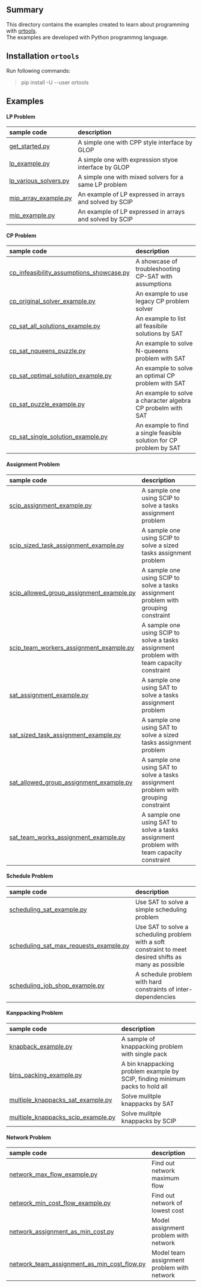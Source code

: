 ## Summary
This directory contains the examples created to learn about programming with [ortools](https://developers.google.com/optimization/introduction).  
The examples are developed with Python programmng language. 

## Installation `ortools`
Run following commands:
> pip install -U --user ortools

## Examples

#### LP Problem
| sample code | description |
|:------------|:------------|
|[get_started.py](https://github.com/ygao-wiq/adventofcode/blob/main/src/ortools_tutorials/get_started.py)| A simple one with CPP style interface by GLOP|
|[lp_example.py](https://github.com/ygao-wiq/adventofcode/blob/main/src/ortools_tutorials/lp_example.py)| A simple one with expression styoe interface by GLOP|
|[lp_various_solvers.py](https://github.com/ygao-wiq/adventofcode/blob/main/src/ortools_tutorials/lp_various_solvers.py)| A simple one with mixed solvers for a same LP problem|
|[mip_array_example.py](https://github.com/ygao-wiq/adventofcode/blob/main/src/ortools_tutorials/mip_array_example.py) | An example of LP expressed in arrays and solved by SCIP |
|[mip_example.py](https://github.com/ygao-wiq/adventofcode/blob/main/src/ortools_tutorials/mip_example.py) | An example of LP expressed in arrays and solved by SCIP |

#### CP Problem
| sample code | description |
|:------------|:------------|
|[cp_infeasibility_assumptions_showcase.py](https://github.com/ygao-wiq/adventofcode/blob/main/src/ortools_tutorials/cp_infeasibility_assumptions_showcase.py)| A showcase of troubleshooting CP-SAT with assumptions|
|[cp_original_solver_example.py](https://github.com/ygao-wiq/adventofcode/blob/main/src/ortools_tutorials/cp_original_solver_example.py)| An example to use legacy CP problem solver |
|[cp_sat_all_solutions_example.py](https://github.com/ygao-wiq/adventofcode/blob/main/src/ortools_tutorials/cp_sat_all_solutions_example.py) | An example to list all feasibile solutions by SAT |
|[cp_sat_nqueens_puzzle.py](https://github.com/ygao-wiq/adventofcode/blob/main/src/ortools_tutorials/cp_sat_nqueens_puzzle.py)| An example to solve N-queeens problem with SAT |
|[cp_sat_optimal_solution_example.py](https://github.com/ygao-wiq/adventofcode/blob/main/src/ortools_tutorials/cp_sat_optimal_solution_example.py)| An example to solve an optimal CP problem with SAT |
|[cp_sat_puzzle_example.py](https://github.com/ygao-wiq/adventofcode/blob/main/src/ortools_tutorials/cp_sat_puzzle_example.py)| An example to solve a character algebra CP probelm with SAT |
|[cp_sat_single_solution_example.py](https://github.com/ygao-wiq/adventofcode/blob/main/src/ortools_tutorials/cp_sat_single_solution_example.py)| An example to find a single feasible solution for CP problem by SAT |


#### Assignment Problem
| sample code | description |
|:------------|:------------|
|[scip_assignment_example.py](https://github.com/ygao-wiq/adventofcode/blob/main/src/ortools_tutorials/scip_assignment_example.py)| A sample one using SCIP to solve a tasks assignment problem |
|[scip_sized_task_assignment_example.py](https://github.com/ygao-wiq/adventofcode/blob/main/src/ortools_tutorials/scip_sized_task_assignment_example.py)| A sample one using SCIP to solve a sized tasks assignment problem |
|[scip_allowed_group_assignment_example.py](https://github.com/ygao-wiq/adventofcode/blob/main/src/ortools_tutorials/scip_allowed_group_assignment_example.py)| A sample one using SCIP to solve a tasks assignment problem with grouping constraint |
|[scip_team_workers_assignment_example.py](https://github.com/ygao-wiq/adventofcode/blob/main/src/ortools_tutorials/scip_team_workers_assignment_example.py)| A sample one using SCIP to solve a tasks assignment problem with team capacity constraint |
|[sat_assignment_example.py](https://github.com/ygao-wiq/adventofcode/blob/main/src/ortools_tutorials/sat_assignment_example.py)| A sample one using SAT to solve a tasks assignment problem |
|[sat_sized_task_assignment_example.py](https://github.com/ygao-wiq/adventofcode/blob/main/src/ortools_tutorials/sat_sized_task_assignment_example.py)| A sample one using SAT to solve a sized tasks assignment problem |
|[sat_allowed_group_assignment_example.py](https://github.com/ygao-wiq/adventofcode/blob/main/src/ortools_tutorials/sat_allowed_group_assignment_example.py)| A sample one using SAT to solve a tasks assignment problem with grouping constraint |
|[sat_team_works_assignment_example.py](https://github.com/ygao-wiq/adventofcode/blob/main/src/ortools_tutorials/sat_team_works_assignment_example.py)| A sample one using SAT to solve a tasks assignment problem with team capacity constraint |

#### Schedule Problem
| sample code | description |
|:------------|:------------|
|[scheduling_sat_example.py](https://github.com/ygao-wiq/adventofcode/blob/main/src/ortools_tutorials/scheduling_sat_example.py)| Use SAT to solve a simple scheduling problem |
|[scheduling_sat_max_requests_example.py](https://github.com/ygao-wiq/adventofcode/blob/main/src/ortools_tutorials/scheduling_sat_max_requests_example.py) | Use SAT to solve a scheduling problem with a soft constraint to meet desired shifts as many as possible |
|[scheduling_job_shop_example.py](https://github.com/ygao-wiq/adventofcode/blob/main/src/ortools_tutorials/scheduling_job_shop_example.py)| A schedule problem with hard constraints of inter-dependencies|

#### Kanppacking Problem
| sample code | description |
|:------------|:------------|
|[knapback_example.py](https://github.com/ygao-wiq/adventofcode/blob/main/src/ortools_tutorials/knapback_example.py)| A sample of knappacking problem with single pack |
|[bins_packing_example.py](https://github.com/ygao-wiq/adventofcode/blob/main/src/ortools_tutorials/bins_packing_example.py)| A bin knappacking problem example by SCIP, finding minimum packs to hold all |
|[multiple_knappacks_sat_example.py](https://github.com/ygao-wiq/adventofcode/blob/main/src/ortools_tutorials/multiple_knappacks_sat_example.py)| Solve mulitple knappacks by SAT|
|[multiple_knappacks_scip_example.py](https://github.com/ygao-wiq/adventofcode/blob/main/src/ortools_tutorials/multiple_knappacks_scip_example.py)| Solve mulitple knappacks by SCIP|

#### Network Problem
| sample code | description |
|:------------|:------------|
|[network_max_flow_example.py](https://github.com/ygao-wiq/adventofcode/blob/main/src/ortools_tutorials/network_max_flow_example.py)| Find out network maximum flow |
|[network_min_cost_flow_example.py](https://github.com/ygao-wiq/adventofcode/blob/main/src/ortools_tutorials/network_min_cost_flow_example.py)| Find out network of lowest cost |
|[network_assignment_as_min_cost.py](https://github.com/ygao-wiq/adventofcode/blob/main/src/ortools_tutorials/network_assignment_as_min_cost.py)| Model assignment problem with network |
|[network_team_assignment_as_min_cost_flow.py](https://github.com/ygao-wiq/adventofcode/blob/main/src/ortools_tutorials/network_team_assignment_as_min_cost_flow.py) | Model team assignment problem with network |
